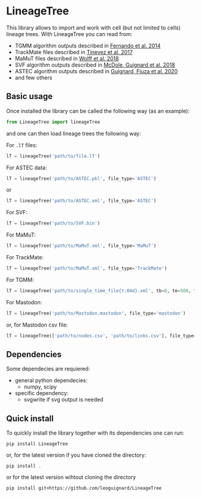# LineageTree

This library allows to import and work with cell (but not limited to cells) lineage trees.
With LineageTree you can read from:

- TGMM algorithm outputs described in [Fernando et al. 2014](https://www.nature.com/articles/nmeth.3036)
- TrackMate files described in [Tinevez et al. 2017](https://doi.org/10.1016/j.ymeth.2016.09.016)
- MaMuT files described in [Wolff et al. 2018](https://doi.org/10.7554/eLife.34410)
- SVF algorithm outputs described in [McDole, Guignard et al. 2018](https://doi.org/10.1016/j.cell.2018.09.031)
- ASTEC algorithm outputs described in [Guignard, Fiuza et al. 2020](https://doi.org/10.1126/science.aar5663)
- and few others

## Basic usage

Once installed the library can be called the following way (as an example):

```python
from LineageTree import lineageTree
```

and one can then load lineage trees the following way:

For `.lT` files:

```python
lT = lineageTree('path/to/file.lT')
```

For ASTEC data:

```python
lT = lineageTree('path/to/ASTEC.pkl', file_type='ASTEC')
```

or

```python
lT = lineageTree('path/to/ASTEC.xml', file_type='ASTEC')
```

For SVF:

```python
lT = lineageTree('path/to/SVF.bin')
```

For MaMuT:

```python
lT = lineageTree('path/to/MaMuT.xml', file_type='MaMuT')
```

For TrackMate:

```python
lT = lineageTree('path/to/MaMuT.xml', file_type='TrackMate')
```

For TGMM:

```python
lT = lineageTree('path/to/single_time_file{t:04d}.xml', tb=0, te=500, file_type='TGMM')
```

For Mastodon:

```python
lT = lineageTree('path/to/Mastodon.mastodon', file_type='mastodon')
```

or, for Mastodon csv file:

```python
lT = lineageTree(['path/to/nodes.csv', 'path/to/links.csv'], file_type='mastodon')
```

## Dependencies

Some dependecies are requiered:

- general python dependecies:
  - numpy, scipy
- specific dependency:
  - svgwrite if svg output is needed

## Quick install

To quickly install the library together with its dependencies one can run:

```shell
pip install LineageTree
```

or, for the latest version if you have cloned the directory:

```shell
pip install .
```

or for the latest version wihtout cloning the directory

```shell
pip install git+https://github.com/leoguignard/LineageTree
```
